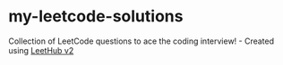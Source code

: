 # my-leetcode-solutions
Collection of LeetCode questions to ace the coding interview! - Created using [LeetHub v2](https://github.com/arunbhardwaj/LeetHub-2.0)

